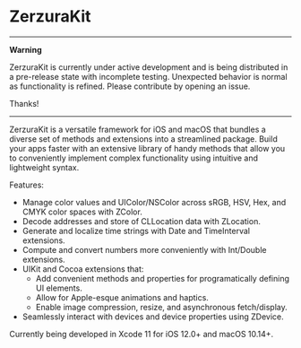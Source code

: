 # ZerzuraKit
---
**Warning**

ZerzuraKit is currently under active development and is being distributed in a pre-release state with incomplete testing. Unexpected behavior is normal as functionality is refined. Please contribute by opening an issue.

Thanks!

---


ZerzuraKit is a versatile framework for iOS and macOS that bundles a diverse set of methods and extensions into a streamlined package. Build your apps faster with an extensive library of handy methods that allow you to conveniently implement complex functionality using intuitive and lightweight syntax.

Features:
- Manage color values and UIColor/NSColor across sRGB, HSV, Hex, and CMYK color spaces with ZColor.
- Decode addresses and store of CLLocation data with ZLocation.
- Generate and localize time strings with Date and TimeInterval extensions.
- Compute and convert numbers more conveniently with Int/Double extensions.
- UIKit and Cocoa extensions that:
    - Add convenient methods and properties for programatically defining UI elements.
    - Allow for Apple-esque animations and haptics.
    - Enable image compression, resize, and asynchronous fetch/display.
- Seamlessly interact with devices and device properties using ZDevice.

Currently being developed in Xcode 11 for iOS 12.0+ and macOS 10.14+.
